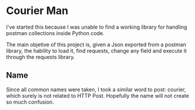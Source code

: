 # Courier Man

I've started this because I was unable to find a working library for handling postman collections inside Python code.

The main objetive of this project is, given a Json exported from a postman library, the hability to load it, find requests, change any field and execute it through the requests library.

## Name

Since all common names were taken, I took a similar word to post: courier, which surely is not related to HTTP Post. Hopefully the name will not create so much confusion.


